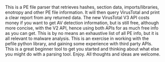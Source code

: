 
This is a PE file parser that retrieves hashes, section data, imports/libraries, enotropy and other PE file information. It will then query VirusTotal and print a clear report from any returned data. The new VirusTotal V3 API costs money if you want to get AV detection information, but is still free, although more concise, with the V2 API, hence using both APIs for as much free info as you can get. This is by no means an exhaustive list of all PE info, but it is all relevant to malware analysis. This is an exercise in working with the pefile python library, and gaining some experience with third party APIs. This is a great beginner tool to get you started and thinking about what else you might do with a parsing tool. Enjoy. All thoughts and ideas are welcome.
